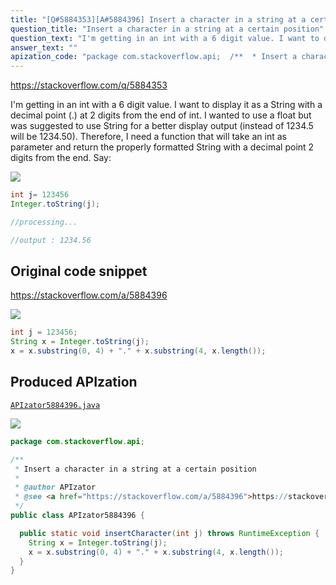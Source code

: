 ```yaml
---
title: "[Q#5884353][A#5884396] Insert a character in a string at a certain position"
question_title: "Insert a character in a string at a certain position"
question_text: "I'm getting in an int with a 6 digit value. I want to display it as a String with a decimal point (.) at 2 digits from the end of int. I wanted to use a float but was suggested to use String for a better display output (instead of 1234.5 will be 1234.50). Therefore, I need a function that will take an int as parameter and return the properly formatted String with a decimal point 2 digits from the end. Say:"
answer_text: ""
apization_code: "package com.stackoverflow.api;  /**  * Insert a character in a string at a certain position  *  * @author APIzator  * @see <a href=\"https://stackoverflow.com/a/5884396\">https://stackoverflow.com/a/5884396</a>  */ public class APIzator5884396 {    public static void insertCharacter(int j) throws RuntimeException {     String x = Integer.toString(j);     x = x.substring(0, 4) + \".\" + x.substring(4, x.length());   } }"
---
```


https://stackoverflow.com/q/5884353

I&#x27;m getting in an int with a 6 digit value. I want to display it as a String with a decimal point (.) at 2 digits from the end of int. I wanted to use a float but was suggested to use String for a better display output (instead of 1234.5 will be 1234.50). Therefore, I need a function that will take an int as parameter and return the properly formatted String with a decimal point 2 digits from the end.
Say:


<div class="code-logo"><img src="/stackoverflow.png" /></div>

```java
int j= 123456 
Integer.toString(j); 

//processing...

//output : 1234.56
```


## Original code snippet

https://stackoverflow.com/a/5884396



<div class="code-logo"><img src="/stackoverflow.png" /></div>

```java
int j = 123456;
String x = Integer.toString(j);
x = x.substring(0, 4) + "." + x.substring(4, x.length());
```

## Produced APIzation

[`APIzator5884396.java`](https://github.com/pasqualesalza/apization-temp-data/raw/master/search/APIzator5884396.java)

<div class="code-logo"><img src="/apizator.png" /></div>

```java
package com.stackoverflow.api;

/**
 * Insert a character in a string at a certain position
 *
 * @author APIzator
 * @see <a href="https://stackoverflow.com/a/5884396">https://stackoverflow.com/a/5884396</a>
 */
public class APIzator5884396 {

  public static void insertCharacter(int j) throws RuntimeException {
    String x = Integer.toString(j);
    x = x.substring(0, 4) + "." + x.substring(4, x.length());
  }
}

```
